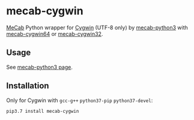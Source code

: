 # mecab-cygwin

[MeCab](https://github.com/taku910/mecab) Python wrapper for [Cygwin](https://cygwin.com/) (UTF-8 only) by [mecab-python3](https://pypi.org/project/mecab-python3/) with [mecab-cygwin64](https://github.com/KoichiYasuoka/mecab-cygwin64) or [mecab-cygwin32](https://github.com/KoichiYasuoka/mecab-cygwin32).

## Usage

See [mecab-python3 page](https://pypi.org/project/mecab-python3/).

## Installation

Only for Cygwin with `gcc-g++` `python37-pip` `python37-devel`:

```sh
pip3.7 install mecab-cygwin
```
